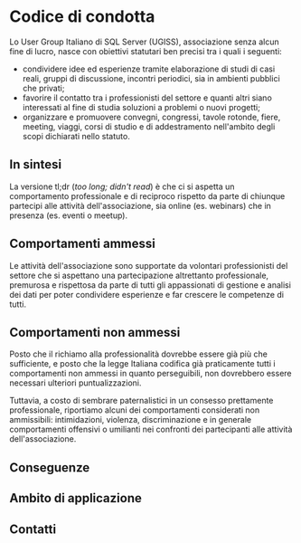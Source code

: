 # Codice di condotta #

Lo User Group Italiano di SQL Server (UGISS), associazione senza alcun fine di lucro, nasce con obiettivi statutari ben precisi tra i quali i seguenti:

* condividere idee ed esperienze tramite elaborazione di studi di casi reali, gruppi di discussione, incontri periodici, sia in ambienti pubblici che privati;
* favorire il contatto tra i professionisti del settore e quanti altri siano interessati al fine di studia soluzioni a problemi o nuovi progetti;
* organizzare e promuovere convegni, congressi, tavole rotonde, fiere, meeting, viaggi, corsi di studio e di addestramento nell'ambito degli scopi dichiarati nello statuto.

## In sintesi ##

La versione tl;dr (*too long; didn't read*) è che ci si aspetta un comportamento professionale e di reciproco rispetto da parte di chiunque partecipi alle attività dell'associazione, sia online (es. webinars) che in presenza (es. eventi o meetup).

## Comportamenti ammessi ##

Le attività dell'associazione sono supportate da volontari professionisti del settore che si aspettano una partecipazione altrettanto professionale, premurosa e rispettosa da parte di tutti gli appassionati di gestione e analisi dei dati per poter condividere esperienze e far crescere le competenze di tutti.

## Comportamenti non ammessi ##

Posto che il richiamo alla professionalità dovrebbe essere già più che sufficiente, e posto che la legge Italiana codifica già praticamente tutti i comportamenti non ammessi in quanto perseguibili, non dovrebbero essere necessari ulteriori puntualizzazioni.

Tuttavia, a costo di sembrare paternalistici in un consesso prettamente professionale, riportiamo alcuni dei comportamenti considerati non ammissibili: intimidazioni, violenza, discriminazione e in generale comportamenti offensivi o umilianti nei confronti dei partecipanti alle attività dell'associazione.

## Conseguenze ##

## Ambito di applicazione ##

## Contatti ##

